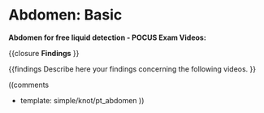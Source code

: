 # Abdomen: Basic #

**Abdomen for free liquid detection - POCUS Exam Videos:**

{{closure
**Findings**
}}

{{findings
Describe here your findings concerning the following videos.
}}

((comments
* template: simple/knot/pt_abdomen
))
